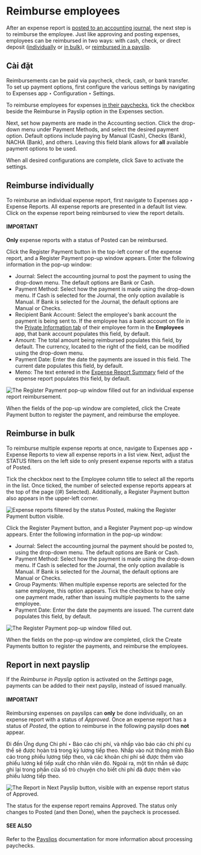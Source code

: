# Reimburse employees

After an expense report is [posted to an accounting journal](post_expenses.md), the
next step is to reimburse the employee. Just like approving and posting expenses, employees can be
reimbursed in two ways: with cash, check, or direct deposit ([individually](#expenses-reimburse-single) or [in bulk](#expenses-reimburse-bulk)), or [reimbursed in a
payslip](#expenses-reimburse-payslip).

## Cài đặt

Reimbursements can be paid via paycheck, check, cash, or bank transfer. To set up payment options,
first configure the various settings by navigating to Expenses app ‣
Configuration ‣ Settings.

To reimburse employees for expenses [in their paychecks](#expenses-reimburse-payslip), tick the
checkbox beside the Reimburse in Payslip option in the Expenses section.

Next, set how payments are made in the Accounting section. Click the drop-down menu
under Payment Methods, and select the desired payment option. Default options include
paying by Manual (Cash), Checks (Bank), NACHA (Bank), and
others. Leaving this field blank allows for **all** available payment options to be used.

When all desired configurations are complete, click Save to activate the settings.

<a id="expenses-reimburse-single"></a>

## Reimburse individually

To reimburse an individual expense report, first navigate to Expenses app ‣
Expense Reports. All expense reports are presented in a default list view. Click on the expense
report being reimbursed to view the report details.

#### IMPORTANT
**Only** expense reports with a status of Posted can be reimbursed.

Click the Register Payment button in the top-left corner of the expense report, and a
Register Payment pop-up window appears. Enter the following information in the pop-up
window:

- Journal: Select the accounting journal to post the payment to using the drop-down
  menu. The default options are Bank or Cash.
- Payment Method: Select how the payment is made using the drop-down menu. If
  Cash is selected for the Journal, the only option available is
  Manual. If Bank is selected for the Journal, the default
  options are Manual or Checks.
- Recipient Bank Account: Select the employee's bank account the payment is being sent
  to. If the employee has a bank account on file in the [Private Information tab](../../hr/employees/new_employee.md#employees-private-info) of their employee form in the **Employees** app, that bank account
  populates this field, by default.
- Amount: The total amount being reimbursed populates this field, by default. The
  currency, located to the right of the field, can be modified using the drop-down menu.
- Payment Date: Enter the date the payments are issued in this field. The current date
  populates this field, by default.
- Memo: The text entered in the [Expense Report Summary](expense_reports.md) field of the expense report populates this field, by default.

![The Register Payment pop-up window filled out for an individual expense report
reimbursement.](applications/finance/expenses/reimburse/payment.png)

When the fields of the pop-up window are completed, click the Create Payment button to
register the payment, and reimburse the employee.

<a id="expenses-reimburse-bulk"></a>

## Reimburse in bulk

To reimburse multiple expense reports at once, navigate to Expenses app ‣ Expense
Reports to view all expense reports in a list view. Next, adjust the STATUS filters on
the left side to only present expense reports with a status of Posted.

Tick the checkbox next to the Employee column title to select all the reports in the
list. Once ticked, the number of selected expense reports appears at the top of the page
((#) Selected). Additionally, a Register Payment button also appears in the
upper-left corner.

![Expense reports filtered by the status Posted, making the Register Payment button visible.](applications/finance/expenses/reimburse/multiple-reports.png)

Click the Register Payment button, and a Register Payment pop-up window
appears. Enter the following information in the pop-up window:

- Journal: Select the accounting journal the payment should be posted to, using the
  drop-down menu. The default options are Bank or Cash.
- Payment Method: Select how the payment is made using the drop-down menu. If
  Cash is selected for the Journal, the only option available is
  Manual. If Bank is selected for the Journal, the default
  options are Manual or Checks.
- Group Payments: When multiple expense reports are selected for the same employee, this
  option appears. Tick the checkbox to have only one payment made, rather than issuing multiple
  payments to the same employee.
- Payment Date: Enter the date the payments are issued. The current date populates this
  field, by default.

![The Register Payment pop-up window filled out.](applications/finance/expenses/reimburse/register.png)

When the fields on the pop-up window are completed, click the Create Payments button to
register the payments, and reimburse the employees.

<a id="expenses-reimburse-payslip"></a>

## Report in next payslip

If the  *Reimburse in Payslip* option is activated on the *Settings* page, payments can be added to
their next payslip, instead of issued manually.

#### IMPORTANT
Reimbursing expenses on payslips can **only** be done individually, on an expense report with a
status of *Approved*. Once an expense report has a status of *Posted*, the option to reimburse in
the following payslip does **not** appear.

Đi đến Ứng dụng Chi phí ‣ Báo cáo chi phí, và nhấp vào báo cáo chi phí cụ thể sẽ được hoàn trả trong kỳ lương tiếp theo. Nhấp vào nút thông minh Báo cáo trong phiếu lương tiếp theo, và các khoản chi phí sẽ được thêm vào phiếu lương kế tiếp xuất cho nhân viên đó. Ngoài ra, một tin nhắn sẽ được ghi lại trong phần cửa sổ trò chuyện cho biết chi phí đã được thêm vào phiếu lương tiếp theo.

![The Report in Next Payslip button, visible with an expense report status of Approved.](applications/finance/expenses/reimburse/pay-via-payslip.png)

The status for the expense report remains Approved. The status only changes to
Posted (and then Done), when the paycheck is processed.

#### SEE ALSO
Refer to the [Payslips](../../hr/payroll/payslips.md) documentation for more information about
processing paychecks.
